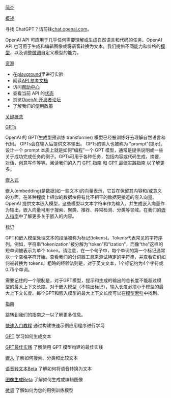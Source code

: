[简介](https://platform.openai.com/docs/introduction/introduction)

[概述](https://platform.openai.com/docs/introduction/overview)

寻找 ChatGPT？请前往[chat.openai.com](https://chat.openai.com/)。

OpenAI API 可应用于几乎任何需要理解或生成自然语言和代码的任务。OpenAI API 也可用于生成和编辑图像或将语音转换为文本。我们提供不同能力和价格的[模型](https://platform.openai.com/docs/models)，以及调整[微调](https://platform.openai.com/docs/guides/fine-tuning)自定义模型的能力。

[资源](https://platform.openai.com/docs/introduction/resources)

- 在[playground](https://platform.openai.com/playground?mode=chat)里进行实验
- 阅读[API 参考文档](https://platform.openai.com/docs/api-reference)
- 访问[帮助中心](https://help.openai.com/en/)
- 查看当前 API 的[状态](https://status.openai.com/)
- 浏览[OpenAI 开发者论坛](https://community.openai.com/)
- 了解我们的[使用政策](https://openai.com/policies/usage-policies)

[关键概念](https://platform.openai.com/docs/introduction/key-concepts)

[GPTs](https://platform.openai.com/docs/introduction/gpts)

OpenAI 的 GPT(生成型预训练 transformer) 模型已经被训练好去理解自然语言和代码。 GPTs会在输入后提供文本输出。 GPTs的输入也被称为 "prompt"(提示)。设计一个 prompt 本质上就是如何“编程”一个 GPT 模型，通常是提供说明或一些关于成功完成任务的例子。GPTs可用于各种任务，包括内容或代码生成，摘要，对话，创意写作等等。阅读我们的入门 [GPT 指南](https://platform.openai.com/docs/guides/gpt) 和 [GPT 最佳实践指南](https://platform.openai.com/docs/guides/gpt-best-practices) 以了解更多。

[嵌入式](https://platform.openai.com/docs/introduction/embeddings)

嵌入(embedding)是数据(如一些文本)的向量表示，它旨在保留其内容和/或意义的方面。在某种程度上相似的数据块将有比不相干的数据更接近的嵌入向量。 OpenAI 提供文本嵌入模型，这些模型以文本字符串作为输入，并生成嵌入向量作为输出。嵌入向量可用于搜索、聚类、推荐、异常检测、分类等领域。在我们的[嵌入指南](https://platform.openai.com/docs/guides/embeddings)中了解更多关于嵌入的内容。

[标记](https://platform.openai.com/docs/introduction/tokens)

GPT和嵌入模型处理文本的段落被称为标记(tokens)。Tokens代表常见的字符序列。例如，字符串“tokenization”被分解为“token”和“ization”，而像“the”这样的短单词被表示为单个 token。请注意，在一个句子中，每个单词的第一个标记通常以一个空格字符开始。查看我们的[分词器工具](https://platform.openai.com/tokenizer)来测试特定的字符串，并查看它们如何被转换为 tokens。粗略的经验法则是，对于英文文本，1个标记约为4个字符或0.75个单词。

需要记住的一个限制是，对于GPT模型，提示和生成的输出的总长度不能超过模型的最大上下文长度。对于嵌入模型（不输出标记），输入长度必须小于模型的最大上下文长度。每个GPT和嵌入模型的最大上下文长度可以在[模型索引](https://platform.openai.com/docs/models/overview)中找到。



[指南](https://platform.openai.com/docs/introduction/guides)

跳转到我们的指南之一以了解更多信息。

[快速入门教程](https://platform.openai.com/docs/quickstart)
通过构建快速示例应用程序进行学习

[GPT](https://platform.openai.com/docs/guides/gpt)
学习如何生成文本

[GPT最佳实践](https://platform.openai.com/docs/guides/gpt-best-practices)
了解使用 GPT 模型构建的最佳实践

[嵌入](https://platform.openai.com/docs/guides/guides/embeddings)
了解如何搜索、分类和比较文本

[语音转文本Beta](https://platform.openai.com/docs/guides/guides/speech-to-to-toxt)
了解如何将语音转换为文本

[图像生成Beta](https://platform.openai.com/docs/guides/images)
了解如何生成或编辑图像

[微调](https://platform.openai.com/docs/guides/guides/fine-tuning)
了解如何为您的用例训练模型













